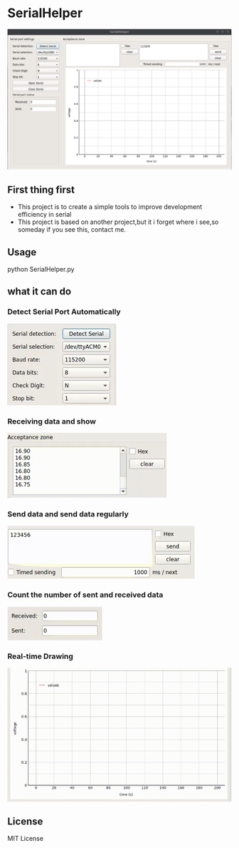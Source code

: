 # SerialHelper

![SerialHelper](./picture/SerialHelper.png)

## First thing first
- This project is to create a simple tools to improve development efficiency in serial
- This project is based on another project,but it i forget where i see,so someday if you see this, contact me.

## Usage
python SerialHelper.py

## what it can do

### Detect Serial Port Automatically
![Detect Serial](./picture/detect.gif)

### Receiving data and show
![Receiving](./picture/receive_data.gif)

### Send data and send data regularly
![Send](./picture/send_data.gif)

### Count the number of sent and received data
![Count](./picture/count.gif)

### Real-time Drawing
![Drawing](./picture/plot.gif)

## License
MIT License
